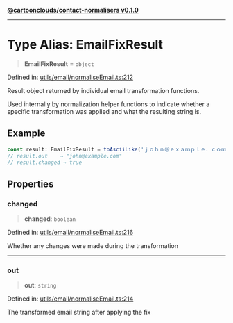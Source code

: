 [**@cartoonclouds/contact-normalisers v0.1.0**](../README.md)

***

# Type Alias: EmailFixResult

> **EmailFixResult** = `object`

Defined in: [utils/email/normaliseEmail.ts:212](https://gitlab.com/good-life/glp-frontend/-/blob/main/packages/plugins/contact-normalisers/src/utils/email/normaliseEmail.ts#L212)

Result object returned by individual email transformation functions.

Used internally by normalization helper functions to indicate whether
a specific transformation was applied and what the resulting string is.

## Example

```typescript
const result: EmailFixResult = toAsciiLike('ｊｏｈｎ＠ｅｘａｍｐｌｅ．ｃｏｍ');
// result.out    → "john@example.com"
// result.changed → true
```

## Properties

### changed

> **changed**: `boolean`

Defined in: [utils/email/normaliseEmail.ts:216](https://gitlab.com/good-life/glp-frontend/-/blob/main/packages/plugins/contact-normalisers/src/utils/email/normaliseEmail.ts#L216)

Whether any changes were made during the transformation

***

### out

> **out**: `string`

Defined in: [utils/email/normaliseEmail.ts:214](https://gitlab.com/good-life/glp-frontend/-/blob/main/packages/plugins/contact-normalisers/src/utils/email/normaliseEmail.ts#L214)

The transformed email string after applying the fix
